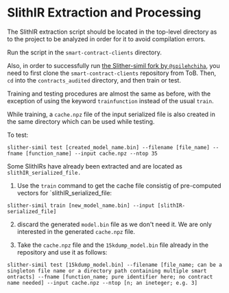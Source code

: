 # SlithIR Extraction and Processing

The SlithIR extraction script should be located in the top-level directory as to the project to be analyzed in order for it to avoid compilation errors.

Run the script in the `smart-contract-clients` directory.

Also, in order to successfully run [the Slither-simil fork by `@spilehchiha`](https://github.com/spilehchiha/slither), you need to first clone the `smart-contract-clients` repository from ToB.
Then, `cd` into the `contracts_audited` directory, and then train or test.

Training and testing procedures are almost the same as before, with the exception of using the keyword `trainfunction` instead of the usual `train`.


While training, a `cache.npz` file of the input serialized file is also created in the same directory which can be used while testing.

To test:
```
slither-simil test [created_model_name.bin] --filename [file_name] --fname [function_name] --input cache.npz --ntop 35
```

Some SlithIRs have already been extracted and are located as `slithIR_serialized_file.`

1. Use the `train` command to get the cache file consistig of pre-computed vectors for `slithIR_serialized_file:
```
slither-simil train [new_model_name.bin] --input [slithIR-serialized_file]
```

2. discard the generated `model.bin` file as we don't need it. We are only interested in the generated `cache.npz` file.

3. Take the `cache.npz` file and the `15kdump_model.bin` file already in the repository and use it as follows:
```
slither-simil test [15kdump_model.bin] --filename [file_name; can be a singleton file name or a directory path containing multiple smart ontracts] --fname [function_name; pure identifier here; no contract name needed] --input cache.npz --ntop [n; an ineteger; e.g. 3]
```
